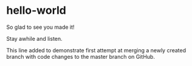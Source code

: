 # hello-world

So glad to see you made it!

Stay awhile and listen.

This line added to demonstrate first attempt at merging a newly created branch with code changes to the master branch on GitHub.